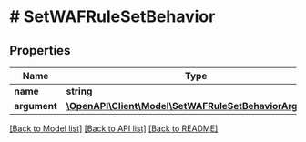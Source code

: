 # # SetWAFRuleSetBehavior

## Properties

Name | Type | Description | Notes
------------ | ------------- | ------------- | -------------
**name** | **string** |  | [optional]
**argument** | [**\OpenAPI\Client\Model\SetWAFRuleSetBehaviorArgument**](SetWAFRuleSetBehaviorArgument.md) |  | [optional]

[[Back to Model list]](../../README.md#models) [[Back to API list]](../../README.md#endpoints) [[Back to README]](../../README.md)
